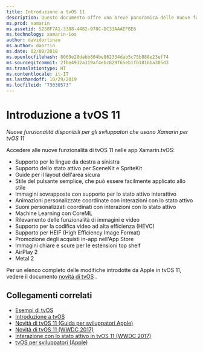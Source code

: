 ```yaml
---
title: Introduzione a tvOS 11
description: Questo documento offre una breve panoramica delle nuove funzionalità disponibili per gli sviluppatori Xamarin in tvOS 11 e i collegamenti alle note sulla versione di Apple.
ms.prod: xamarin
ms.assetid: 5258F7A1-3388-4482-978C-DC33AAAEFBE6
ms.technology: xamarin-ios
author: davidortinau
ms.author: daortin
ms.date: 02/08/2018
ms.openlocfilehash: 8069e28dabb804be862334dab5c75b888e23ef74
ms.sourcegitcommit: 2fbe4932a319af4ebc829f65eb1fb1816ba305d3
ms.translationtype: HT
ms.contentlocale: it-IT
ms.lasthandoff: 10/29/2019
ms.locfileid: "73030573"
---
```

# <a name="introduction-to-tvos-11"></a>Introduzione a tvOS 11

_Nuove funzionalità disponibili per gli sviluppatori che usano Xamarin per tvOS 11_

Accedere alle nuove funzionalità di tvOS 11 nelle app Xamarin.tvOS:

- Supporto per le lingue da destra a sinistra 
- Supporto dello stato attivo per SceneKit e SpriteKit
- Guide per il layout dell'area sicura 
- Stile del pulsante semplice, che può essere facilmente applicato allo stile
- Immagini sovrapposte con supporto per lo stato attivo interattivo
- Animazioni personalizzate coordinate con interazioni con lo stato attivo
- Suoni personalizzati coordinati con interazioni con lo stato attivo
- Machine Learning con CoreML
- Rilevamento delle funzionalità di immagini e video
- Supporto per la codifica video ad alta efficienza (HEVC)
- Supporto per HEIF (High Efficiency Image Format)
- Promozione degli acquisti in-app nell'App Store
- Immagini chiare e scure per le estensioni top shelf
- AirPlay 2
- Metal 2

Per un elenco completo delle modifiche introdotte da Apple in tvOS 11, vedere il documento [novità di tvOS](https://developer.apple.com/library/content/releasenotes/General/WhatsNewinTVOS/Articles/tvOS_11_0.html) .

## <a name="related-links"></a>Collegamenti correlati

- [Esempi di tvOS](https://docs.microsoft.com/samples/browse/?products=xamarin&term=Xamarin.iOS+tvOS)
- [Introduzione a tvOS](~/ios/tvos/index.md)
- [Novità di tvOS 11 (Guida per sviluppatori Apple)](https://developer.apple.com/library/content/releasenotes/General/WhatsNewinTVOS/Articles/tvOS_11_0.html)
- [Novità di tvOS 11 (WWDC 2017)](https://developer.apple.com/videos/play/wwdc2017/209/)
- [Interazione con lo stato attivo in tvOS 11 (WWDC 2017)](https://developer.apple.com/videos/play/wwdc2017/224/)
- [tvOS per sviluppatori (Apple)](https://developer.apple.com/tvos/)
